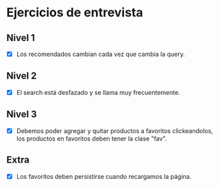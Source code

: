 # Ejercicios de entrevista

## Nivel 1
- [X] Los recomendados cambian cada vez que cambia la query.

## Nivel 2
- [X] El search está desfazado y se llama muy frecuentemente.

## Nivel 3
- [X] Debemos poder agregar y quitar productos a favoritos clickeandolos, los productos en favoritos deben tener la clase "fav".

## Extra
- [X] Los favoritos deben persistirse cuando recargamos la página.